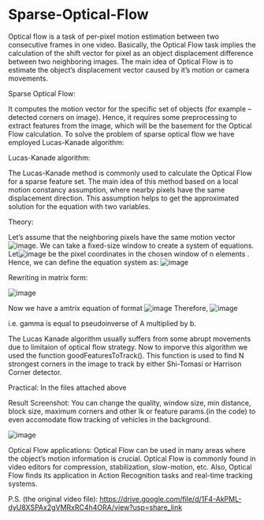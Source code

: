 # Sparse-Optical-Flow

Optical flow is a task of per-pixel motion estimation between two consecutive frames in one video. Basically, the Optical Flow task implies the calculation of the shift vector for pixel as an object displacement difference between two neighboring images. The main idea of Optical Flow is to estimate the object’s displacement vector caused by it’s motion or camera movements.

Sparse Optical Flow: 

It computes the motion vector for the specific set of objects (for example – detected corners on image). Hence, it requires some preprocessing to extract features from the image, which will be the basement for the Optical Flow calculation.
To solve the problem of sparse optical flow we have employed Lucas-Kanade algorithm:


Lucas-Kanade algorithm:

The Lucas-Kanade method is commonly used to calculate the Optical Flow for a sparse feature set. The main idea of this method based on a local motion constancy assumption, where nearby pixels have the same displacement direction. This assumption helps to get the approximated solution for the equation with two variables.


Theory:

Let’s assume that the neighboring pixels have the same motion vector ![image](https://user-images.githubusercontent.com/86003669/205465307-7a7ed527-46c3-4afd-bb1d-242fcb341eac.png). We can take a fixed-size window to create a system of equations. Let![image](https://user-images.githubusercontent.com/86003669/205465316-34dea72f-c474-467a-a944-95598f6202f6.png) be the pixel coordinates in the chosen window of n elements . Hence, we can define the equation system as:
![image](https://user-images.githubusercontent.com/86003669/205465329-56acc2af-e140-493e-bc1f-f59acf0e204f.png)

Rewriting in matrix form:

![image](https://user-images.githubusercontent.com/86003669/205465340-5b7a272e-b53a-4efd-a47d-6cdaa950ba31.png)

Now we have a amtrix equation of format ![image](https://user-images.githubusercontent.com/86003669/205465356-4b16f370-96a0-49b2-bec7-40e31c7f8de1.png)
Therefore,
![image](https://user-images.githubusercontent.com/86003669/205465369-1838655f-47c0-4f89-af00-20eb92a4e991.png)

i.e. gamma is equal to pseudoinverse of A multiplied by b.

The Lucas Kanade algorithm usually suffers from some abrupt movements due to limitaion of optical flow strategy. Now to imporve this algorithm we used the function goodFeaturesToTrack(). This function is used to find N strongest corners in the image to track by either Shi-Tomasi or Harrison Corner detector.


Practical:
In the files attached above

Result Screenshot: You can change the quality, window size, min distance, block size, maximum corners and other lk or feature params.(in the code) to even accomodate flow tracking of vehicles in the background.


![image](https://user-images.githubusercontent.com/86003669/205465706-6b112177-1c3d-4b5a-b89c-a1c126cf13a7.png)



Optical Flow applications:
Optical Flow can be used in many areas where the object’s motion information is crucial. Optical Flow is commonly found in video editors for compression, stabilization, slow-motion, etc. Also, Optical Flow finds its application in Action Recognition tasks and real-time tracking systems.



P.S. (the original video file):
https://drive.google.com/file/d/1F4-AkPML-dyU8XSPAx2gVMRxRC4h4ORA/view?usp=share_link
